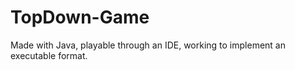 # TopDown-Game

Made with Java, playable through an IDE, working to implement an executable format.
